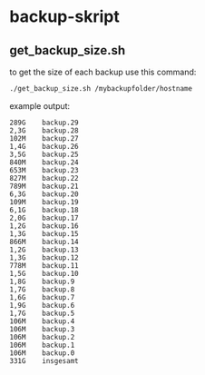 # backup-skript

## get_backup_size.sh

to get the size of each backup use this command:
```bash
./get_backup_size.sh /mybackupfolder/hostname
```

example output:
```
289G    backup.29
2,3G    backup.28
102M    backup.27
1,4G    backup.26
3,5G    backup.25
840M    backup.24
653M    backup.23
827M    backup.22
789M    backup.21
6,3G    backup.20
109M    backup.19
6,1G    backup.18
2,0G    backup.17
1,2G    backup.16
1,3G    backup.15
866M    backup.14
1,2G    backup.13
1,3G    backup.12
778M    backup.11
1,5G    backup.10
1,8G    backup.9
1,7G    backup.8
1,6G    backup.7
1,9G    backup.6
1,7G    backup.5
106M    backup.4
106M    backup.3
106M    backup.2
106M    backup.1
106M    backup.0
331G    insgesamt
```
